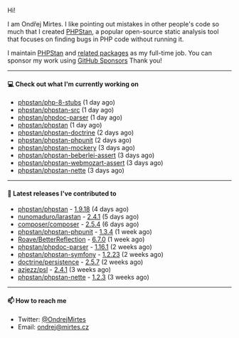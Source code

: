Hi!

I am Ondřej Mirtes. I like pointing out mistakes in other people's code so much that I created [PHPStan](https://phpstan.org/), a popular open-source static analysis tool that focuses on finding bugs in PHP code without running it.

I maintain [PHPStan](https://github.com/phpstan/phpstan) and [related packages](https://github.com/phpstan/) as my full-time job. You can sponsor my work using [GitHub Sponsors](https://github.com/sponsors/ondrejmirtes) Thank you!

---

#### 💻 Check out what I'm currently working on

- [phpstan/php-8-stubs](https://github.com/phpstan/php-8-stubs) (1 day ago)
- [phpstan/phpstan-src](https://github.com/phpstan/phpstan-src) (1 day ago)
- [phpstan/phpdoc-parser](https://github.com/phpstan/phpdoc-parser) (1 day ago)
- [phpstan/phpstan](https://github.com/phpstan/phpstan) (1 day ago)
- [phpstan/phpstan-doctrine](https://github.com/phpstan/phpstan-doctrine) (2 days ago)
- [phpstan/phpstan-phpunit](https://github.com/phpstan/phpstan-phpunit) (2 days ago)
- [phpstan/phpstan-mockery](https://github.com/phpstan/phpstan-mockery) (3 days ago)
- [phpstan/phpstan-beberlei-assert](https://github.com/phpstan/phpstan-beberlei-assert) (3 days ago)
- [phpstan/phpstan-webmozart-assert](https://github.com/phpstan/phpstan-webmozart-assert) (3 days ago)
- [phpstan/phpstan-nette](https://github.com/phpstan/phpstan-nette) (3 days ago)

---

#### 🔭 Latest releases I've contributed to

- [phpstan/phpstan](https://github.com/phpstan/phpstan) - [1.9.18](https://github.com/phpstan/phpstan/releases/tag/1.9.18) (4 days ago)
- [nunomaduro/larastan](https://github.com/nunomaduro/larastan) - [2.4.1](https://github.com/nunomaduro/larastan/releases/tag/2.4.1) (5 days ago)
- [composer/composer](https://github.com/composer/composer) - [2.5.4](https://github.com/composer/composer/releases/tag/2.5.4) (6 days ago)
- [phpstan/phpstan-phpunit](https://github.com/phpstan/phpstan-phpunit) - [1.3.4](https://github.com/phpstan/phpstan-phpunit/releases/tag/1.3.4) (1 week ago)
- [Roave/BetterReflection](https://github.com/Roave/BetterReflection) - [6.7.0](https://github.com/Roave/BetterReflection/releases/tag/6.7.0) (1 week ago)
- [phpstan/phpdoc-parser](https://github.com/phpstan/phpdoc-parser) - [1.16.1](https://github.com/phpstan/phpdoc-parser/releases/tag/1.16.1) (2 weeks ago)
- [phpstan/phpstan-symfony](https://github.com/phpstan/phpstan-symfony) - [1.2.23](https://github.com/phpstan/phpstan-symfony/releases/tag/1.2.23) (2 weeks ago)
- [doctrine/persistence](https://github.com/doctrine/persistence) - [2.5.7](https://github.com/doctrine/persistence/releases/tag/2.5.7) (2 weeks ago)
- [azjezz/psl](https://github.com/azjezz/psl) - [2.4.1](https://github.com/azjezz/psl/releases/tag/2.4.1) (3 weeks ago)
- [phpstan/phpstan-nette](https://github.com/phpstan/phpstan-nette) - [1.2.3](https://github.com/phpstan/phpstan-nette/releases/tag/1.2.3) (3 weeks ago)

---

#### 📫 How to reach me

- Twitter: [@OndrejMirtes](https://twitter.com/ondrejmirtes)
- Email: [ondrej@mirtes.cz](mailto:ondrej@mirtes.cz)
